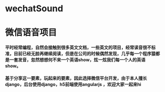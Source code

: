 # wechatSound
# 微信语音项目
#### 平时经常编程，自然会接触到很多英文文档，一些英文的项目，经常读音很不标准，目前已经无脸再继续阅读，但是在公司的时候偶然发现，几乎每一个程序猿都是一套发音，忽然想想何不来一个英语show，炫一炫我们每一个人的英语show。

#### 基于分享这一要素，玩起来的要素，因此选择微信平台开发，由于本人擅长django，后台使用django，h5前端使用angularjs ，欢迎大家一起来hi
